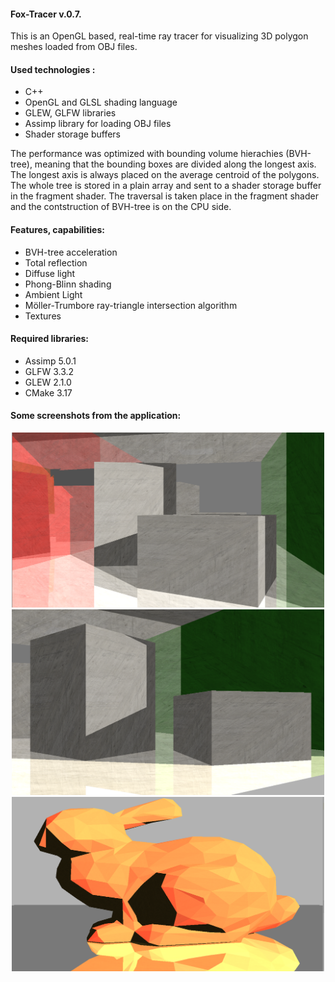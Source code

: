 #### Fox-Tracer v.0.7.

This is an OpenGL based, real-time ray tracer for visualizing 3D polygon meshes loaded from OBJ files.

#### Used technologies :
- C++
- OpenGL and GLSL shading language
- GLEW, GLFW libraries
- Assimp library for loading OBJ files
- Shader storage buffers

The performance was optimized with bounding volume hierachies (BVH-tree), meaning that the bounding boxes are divided along the longest axis. The longest axis
is always placed on the average centroid of the polygons. The whole tree is stored in a plain array and sent to a shader storage buffer in the fragment shader.
The traversal is taken place in the fragment shader and the contstruction of BVH-tree is on the CPU side.

#### Features, capabilities:
- BVH-tree acceleration
- Total reflection
- Diffuse light
- Phong-Blinn shading
- Ambient Light
- Möller-Trumbore ray-triangle intersection algorithm
- Textures

#### Required libraries:
- Assimp 5.0.1
- GLFW 3.3.2
- GLEW 2.1.0
- CMake 3.17

#### Some screenshots from the application:

<p align="center">
  <img src="images/cornell2.png" width=500 >
  <br>
  <img src="images/cornell3.png" width=500 >
  <br>
  <img src="images/bunny.png" width=500 >
</p>

